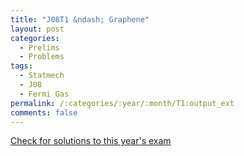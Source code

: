 ```yaml
---
title: "J08T1 &ndash; Graphene"
layout: post
categories:
  - Prelims
  - Problems
tags:
  - Statmech
  - J08
  - Fermi Gas
permalink: /:categories/:year/:month/T1:output_ext
comments: false
---
```

<object data="2008J1T.pdf" type="application/pdf" width="100%" height="500"></object>
<div class="message"><a href='https://princetonprelim.com/prelim/20/'>Check for solutions to this year's exam</a></div>